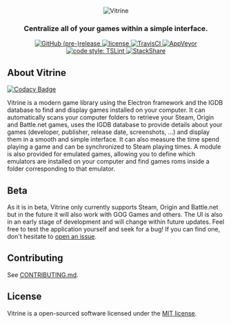 <p align="center">
  <img src="public/img/vitrine.png" alt="Vitrine"/>
</p>

<h3 align="center">Centralize all of your games within a simple interface.</h3>

<p align="center">
  <a href="https://github.com/vitrine-app/vitrine/releases">
    <img alt="GitHub (pre-)release" src="https://img.shields.io/github/release/vitrine-app/vitrine/all.svg?style=flat-square">
  </a>
  <a href="https://github.com/vitrine-app/vitrine/blob/master/LICENSE.md">
    <img alt="license" src="https://img.shields.io/github/license/vitrine-app/vitrine.svg?style=flat-square">
  </a>
  <a href="https://travis-ci.org/vitrine-app/vitrine">
    <img alt="TravisCI" src="https://img.shields.io/travis/vitrine-app/vitrine/master.svg?style=flat-square&logo=travis">
  </a>
  <a href="https://ci.appveyor.com/project/paul-roman/vitrine-8x6h6">
    <img alt="AppVeyor" src="https://img.shields.io/appveyor/ci/paul-roman/vitrine-8x6h6/master.svg?style=flat-square&logo=appveyor">
  </a>
  <a href="https://palantir.github.io/tslint">
    <img alt="code style: TSLint" src="https://img.shields.io/badge/code%20style-tslint-ff69b4.svg?style=flat-square">
  </a>
  <a href="https://stackshare.io/paul-roman/vitrine">
    <img alt="StackShare" src="https://img.shields.io/badge/tech-stack-0690fa.svg?style=flat-square">
  </a>
</p>

## About Vitrine

[![Codacy Badge](https://api.codacy.com/project/badge/Grade/d4fb4b563f2c4a7bbb10ff4522341af3)](https://app.codacy.com/app/vitrine-app/vitrine?utm_source=github.com&utm_medium=referral&utm_content=vitrine-app/vitrine&utm_campaign=Badge_Grade_Dashboard)

Vitrine is a modern game library using the Electron framework and the IGDB database to find and display games installed on your computer.
It can automatically scans your computer folders to retrieve your Steam, Origin and Battle.net games, uses the IGDB database to provide details about your games (developer, publisher, release date, screenshots, ...) and display them in a smooth and simple interface.
It can also measure the time spend playing a game and can be synchronized to Steam playing times.
A module is also provided for emulated games, allowing you to define which emulators are installed on your computer and find games roms inside a folder corresponding to that emulator.

## Beta
As it is in beta, Vitrine only currently supports Steam, Origin and Battle.net but in the future it will also work with GOG Games and others.
The UI is also in an early stage of development and will change within future updates.
Feel free to test the application yourself and seek for a bug! If you can find one, don't hesitate to [open an issue](https://github.com/paul-roman/vitrine/issues/new).

## Contributing
See [CONTRIBUTING.md](.github/CONTRIBUTING.md).

## License
Vitrine is a open-sourced software licensed under the [MIT license](http://opensource.org/licenses/MIT).
